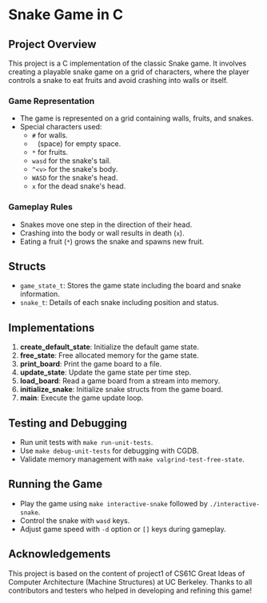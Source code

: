# Snake Game in C

## Project Overview
This project is a C implementation of the classic Snake game. It involves creating a playable snake game on a grid of characters, where the player controls a snake to eat fruits and avoid crashing into walls or itself.

### Game Representation
- The game is represented on a grid containing walls, fruits, and snakes.
- Special characters used:
  - `#` for walls.
  - ` ` (space) for empty space.
  - `*` for fruits.
  - `wasd` for the snake's tail.
  - `^<v>` for the snake's body.
  - `WASD` for the snake's head.
  - `x` for the dead snake's head.

### Gameplay Rules
- Snakes move one step in the direction of their head.
- Crashing into the body or wall results in death (`x`).
- Eating a fruit (`*`) grows the snake and spawns new fruit.

## Structs
- `game_state_t`: Stores the game state including the board and snake information.
- `snake_t`: Details of each snake including position and status.

## Implementations
1. **create_default_state**: Initialize the default game state.
2. **free_state**: Free allocated memory for the game state.
3. **print_board**: Print the game board to a file.
4. **update_state**: Update the game state per time step.
5. **load_board**: Read a game board from a stream into memory.
6. **initialize_snake**: Initialize snake structs from the game board.
7. **main**: Execute the game update loop.

## Testing and Debugging
- Run unit tests with `make run-unit-tests`.
- Use `make debug-unit-tests` for debugging with CGDB.
- Validate memory management with `make valgrind-test-free-state`.

## Running the Game
- Play the game using `make interactive-snake` followed by `./interactive-snake`.
- Control the snake with `wasd` keys.
- Adjust game speed with `-d` option or `[]` keys during gameplay.

## Acknowledgements
This project is based on the content of project1 of CS61C Great Ideas of Computer Architecture (Machine Structures) at UC Berkeley. Thanks to all contributors and testers who helped in developing and refining this game!
